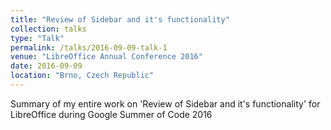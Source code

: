 ```yaml
---
title: "Review of Sidebar and it's functionality"
collection: talks
type: "Talk"
permalink: /talks/2016-09-09-talk-1
venue: "LibreOffice Annual Conference 2016"
date: 2016-09-09
location: "Brno, Czech Republic"
---
```


Summary of my entire work on &apos;Review of Sidebar and it&apos;s functionality&apos; for LibreOffice during Google Summer of Code 2016
